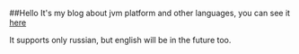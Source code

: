 ##Hello
It's my blog about jvm platform and other languages, you can see it [here](https://kostya05983.github.io/Blog/)
 
It supports only russian, but english will be in the future too.